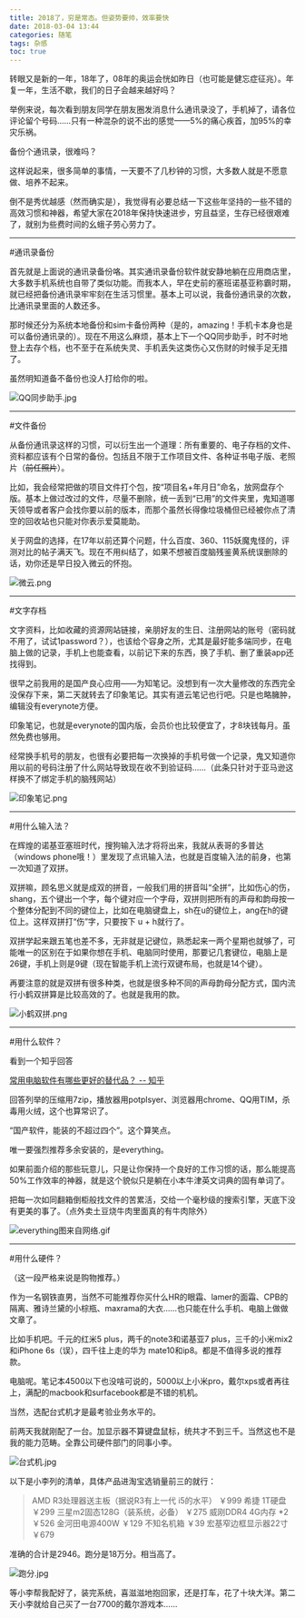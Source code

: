 ```yaml
---
title: 2018了，穷是常态。但姿势要帅，效率要快
date: 2018-03-04 13:44
categories: 随笔
tags: 杂感
toc: true
---
```

转眼又是新的一年，18年了，08年的奥运会恍如昨日（也可能是健忘症征兆）。年复一年，生活不歇，我们的日子会越来越好吗？

举例来说，每次看到朋友同学在朋友圈发消息什么通讯录没了，手机掉了，请各位评论留个号码……只有一种混杂的说不出的感觉——5%的痛心疾首，加95%的幸灾乐祸。

备份个通讯录，很难吗？

这样说起来，很多简单的事情，一天要不了几秒钟的习惯，大多数人就是不愿意做、培养不起来。

倒不是秀优越感（然而确实是），我觉得有必要总结一下这些年坚持的一些不错的高效习惯和神器，希望大家在2018年保持快速进步，穷且益坚，生存已经很艰难了，就别为些费时间的幺蛾子劳心劳力了。

-----

#通讯录备份

首先就是上面说的通讯录备份咯。其实通讯录备份软件就安静地躺在应用商店里，大多数手机系统也自带了类似功能。而我本人，早在史前的塞班诺基亚称霸时期，就已经把备份通讯录牢牢刻在生活习惯里。基本上可以说，我备份通讯录的次数，比通讯录里面的人数还多。

那时候还分为系统本地备份和sim卡备份两种（是的，amazing！手机卡本身也是可以备份通讯录的）。现在不用这么麻烦，基本上下一个QQ同步助手，时不时地登上去存个档，也不至于在系统失灵、手机丢失这类伤心又伤财的时候手足无措了。

虽然明知道备不备份也没人打给你的啦。

![QQ同步助手.jpg](http://upload-images.jianshu.io/upload_images/29336-b8e46f004976fc25.jpg?imageMogr2/auto-orient/strip%7CimageView2/2/w/1240)

------

#文件备份

从备份通讯录这样的习惯，可以衍生出一个道理：所有重要的、电子存档的文件、资料都应该有个日常的备份。包括且不限于工作项目文件、各种证书电子版、老照片（~~前任照片~~）。

比如，我会经常把做的项目文件打个包，按“项目名+年月日”命名，放网盘存个版。基本上做过改过的文件，尽量不删除，统一丢到“已用”的文件夹里，鬼知道哪天领导或者客户会找你要以前的版本，而那个虽然长得像垃圾桶但已经被你点了清空的回收站也只能对你表示爱莫能助。

关于网盘的选择，在17年以前还算个问题，什么百度、360、115妖魔鬼怪的，评测对比的帖子满天飞。现在不用纠结了，如果不想被百度脑残鉴黄系统误删除的话，劝你还是早日投入微云的怀抱。

![微云.png](http://upload-images.jianshu.io/upload_images/29336-1f5257d3b1f88aa9.png?imageMogr2/auto-orient/strip%7CimageView2/2/w/1240)

-----

#文字存档

文字资料，比如收藏的资源网站链接，亲朋好友的生日、注册网站的账号（密码就不用了，试试1password？），也该给个容身之所，尤其是最好能多端同步，在电脑上做的记录，手机上也能查看，以前记下来的东西，换了手机、删了重装app还找得到。

很早之前我用的是国产良心应用——为知笔记。没想到有一次大量修改的东西完全没保存下来，第二天就转去了印象笔记。其实有道云笔记也行吧。只是也略臃肿，编辑没有everynote方便。

印象笔记，也就是everynote的国内版，会员价也比较便宜了，才8块钱每月。虽然免费也够用。

经常换手机号的朋友，也很有必要把每一次换掉的手机号做一个记录，鬼又知道你用以前的号码注册了什么网站导致现在收不到验证码……（此条只针对于亚马逊这样换不了绑定手机的脑残网站）

![印象笔记.png](http://upload-images.jianshu.io/upload_images/29336-a485c9124eb5690e.png?imageMogr2/auto-orient/strip%7CimageView2/2/w/1240)


-----

#用什么输入法？

在辉煌的诺基亚塞班时代，搜狗输入法才将将出来，我就从表哥的多普达（windows phone哦！）里发现了点讯输入法，也就是百度输入法的前身，也第一次知道了双拼。

双拼嘛，顾名思义就是成双的拼音，一般我们用的拼音叫“全拼”，比如伤心的伤，shang，五个键出一个字，每个键对应一个字母，双拼则把所有的声母和韵母按一个整体分配到不同的键位上，比如在电脑键盘上，sh在u的键位上，ang在h的键位上。这样双拼打“伤”字，只要按下 u + h就行了。

双拼学起来跟五笔也差不多，无非就是记键位，熟悉起来一两个星期也就够了，可能唯一的区别在于如果你想在手机、电脑同时使用，那要记几套键位，电脑上是26键，手机上则是9键（现在智能手机上流行双键布局，也就是14个键）。

再要注意的就是双拼有很多种类，也就是很多种不同的声母韵母分配方式，国内流行小鹤双拼算是比较高效的了。也就是我用的款。

![小鹤双拼.png](http://upload-images.jianshu.io/upload_images/29336-8b319f5dd6d0698f.png?imageMogr2/auto-orient/strip%7CimageView2/2/w/1240)


------

#用什么软件？

看到一个知乎回答

[常用电脑软件有哪些更好的替代品？ -- 知乎](https://www.zhihu.com/question/66493608)

回答列举的压缩用7zip，播放器用potplsyer、浏览器用chrome、QQ用TIM，杀毒用火绒，这个也算常识了。

“国产软件，能装的不超过四个”。这个算笑点。

唯一要强烈推荐多余安装的，是everything。

如果前面介绍的那些玩意儿，只是让你保持一个良好的工作习惯的话，那么能提高50%工作效率的神器，就是这个貌似只是躺在小本牛津英文词典的固有单词了。

把每一次如同翻箱倒柜般找文件的苦累活，交给一个毫秒级的搜索引擎，天底下没有更美的事了。（点外卖土豆烧牛肉里面真的有牛肉除外）

![everything图来自网络.gif](http://upload-images.jianshu.io/upload_images/29336-541334bcc696a241.gif?imageMogr2/auto-orient/strip)


------

#用什么硬件？

（这一段严格来说是购物推荐。）

作为一名钢铁直男，当然不可能推荐你买什么HR的眼霜、lamer的面霜、CPB的隔离、雅诗兰黛的小棕瓶、maxrama的大衣……也只能在什么手机、电脑上做做文章了。

比如手机吧。千元的红米5 plus，两千的note3和诺基亚7 plus，三千的小米mix2和iPhone 6s（误），四千往上走的华为 mate10和ip8。都是不值得多说的推荐款。

电脑呢。笔记本4500以下也没啥可说的，5000以上小米pro，戴尔xps或者再往上，满配的macbook和surfacebook都是不错的机机。

当然，选配台式机才是最考验业务水平的。

前两天我就刚配了一台。加显示器不算键盘鼠标，统共才不到三千。当然这也不是我的能力范畴。全靠公司硬件部门的同事小李。

![台式机.jpg](http://upload-images.jianshu.io/upload_images/29336-79e7ccdf3f839f94.jpg?imageMogr2/auto-orient/strip%7CimageView2/2/w/1240)

以下是小李列的清单，具体产品进淘宝选销量前三的就行：

>AMD R3处理器送主板（据说R3有上一代 i5的水平）  ￥999
>希捷 1T硬盘  ￥299
>三星m2固态128G（装系统，必备） ￥275
>威刚DDR4 4G内存 *2  ￥526
>金河田电源400W ￥129
>不知名机箱 ￥39
>宏基窄边框显示器22寸 ￥679

准确的合计是2946。跑分是18万分。相当高了。

![跑分.jpg](http://upload-images.jianshu.io/upload_images/29336-129bafdc28a2206a.jpg?imageMogr2/auto-orient/strip%7CimageView2/2/w/1240)


等小李帮我配好了，装完系统，喜滋滋地抱回家，还是打车，花了十块大洋。第二天小李就给自己买了一台7700的戴尔游戏本……



